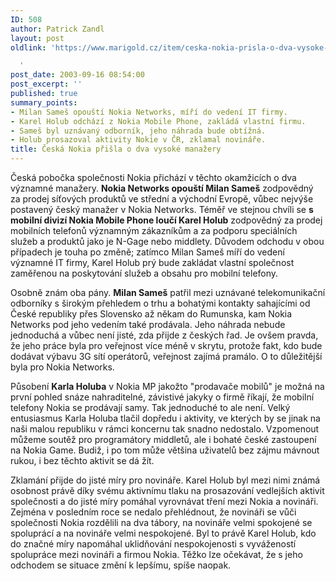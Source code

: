 ```yaml
---
ID: 508
author: Patrick Zandl
layout: post
oldlink: 'https://www.marigold.cz/item/ceska-nokia-prisla-o-dva-vysoke-manazery

  '
post_date: 2003-09-16 08:54:00
post_excerpt: ''
published: true
summary_points:
- Milan Sameš opouští Nokia Networks, míří do vedení IT firmy.
- Karel Holub odchází z Nokia Mobile Phone, zakládá vlastní firmu.
- Sameš byl uznávaný odborník, jeho náhrada bude obtížná.
- Holub prosazoval aktivity Nokie v ČR, zklamal novináře.
title: Česká Nokia přišla o dva vysoké manažery
---
```


<p>
Česká pobočka společnosti Nokia přichází v těchto okamžicích o dva významné manažery. <STRONG>Nokia Networks opouští Milan Sameš</STRONG> zodpovědný za prodej síťových produktů ve střední a východní Evropě, vůbec nejvýše postavený český manažer v Nokia Networks. Téměř ve stejnou chvíli se <STRONG>s mobilní divizí Nokia Mobile Phone loučí Karel Holub</STRONG> zodpovědný za prodej mobilních telefonů významným zákazníkům a za podporu speciálních služeb a produktů jako je N-Gage nebo middlety. Důvodem odchodu v obou případech je touha po změně; zatímco Milan Sameš míří do vedení významné IT firmy, Karel Holub prý bude zakládat vlastní společnost zaměřenou na poskytování služeb a obsahu pro mobilní telefony. </p>

<p>
Osobně znám oba pány. <STRONG>Milan Sameš</STRONG> patřil mezi uznávané telekomunikační odborníky s širokým přehledem o trhu a bohatými kontakty sahajícími od České republiky přes Slovensko až někam do Rumunska, kam Nokia Networks pod jeho vedením také prodávala. Jeho náhrada nebude jednoduchá a vůbec není jisté, zda přijde z českých řad. Je ovšem pravda, že jeho práce byla pro veřejnost více méně v skrytu, protože fakt, kdo bude dodávat výbavu 3G sítí operátorů, veřejnost zajímá pramálo. O to důležitější byla pro Nokia Networks.</p>

<p>
Působení <STRONG>Karla Holuba</STRONG> v Nokia MP jakožto "prodavače mobilů" je možná na první pohled snáze nahraditelné, závistivé jakyky o firmě říkají, že mobilní telefony Nokia se prodávají samy. Tak jednoduché to ale není. Velký entusiasmus Karla Holuba tlačil dopředu i aktivity, ve kterých by se jinak na naši malou republiku v rámci koncernu tak snadno nedostalo. Vzpomenout můžeme soutěž pro programátory middletů, ale i bohaté české zastoupení na Nokia Game. Budiž, i po tom může většina uživatelů bez zájmu mávnout rukou, i bez těchto aktivit se dá žít. </p>

<p>
Zklamání přijde do jisté míry pro novináře. Karel Holub byl mezi nimi známá osobnost právě díky svému aktivnímu tlaku na prosazování vedlejších aktivit společnosti a do jisté míry pomáhal vyrovnávat tření mezi Nokia a novináři. Zejména v posledním roce se nedalo přehlédnout, že novináři se vůči společnosti Nokia rozdělili na dva tábory, na novináře velmi spokojené se spoluprácí a na novináře velmi nespokojené. Byl to právě Karel Holub, kdo do značné míry napomáhal uklidňování nespokojenosti s vyvážeností spolupráce mezi novináři a firmou Nokia. Těžko lze očekávat, že s jeho odchodem se situace změní k lepšímu, spíše naopak. </p>